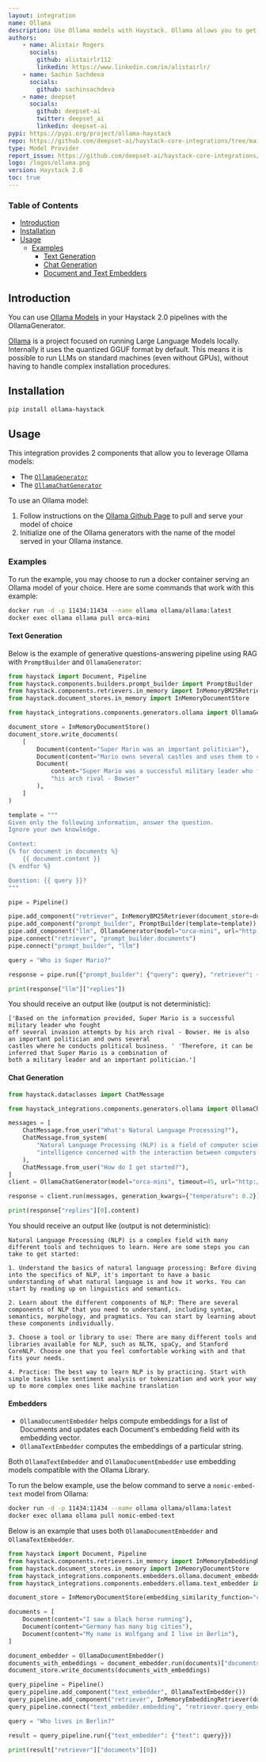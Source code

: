```yaml
---
layout: integration
name: Ollama
description: Use Ollama models with Haystack. Ollama allows you to get up and running with large language models, locally. 
authors:
    - name: Alistair Rogers
      socials:
        github: alistairlr112
        linkedin: https://www.linkedin.com/in/alistairlr/
    - name: Sachin Sachdeva
      socials:
        github: sachinsachdeva
    - name: deepset
      socials:
        github: deepset-ai
        twitter: deepset_ai
        linkedin: deepset-ai
pypi: https://pypi.org/project/ollama-haystack
repo: https://github.com/deepset-ai/haystack-core-integrations/tree/main/integrations/ollama
type: Model Provider
report_issue: https://github.com/deepset-ai/haystack-core-integrations/issues
logo: /logos/ollama.png
version: Haystack 2.0
toc: true
---
```


### Table of Contents

- [Introduction](#introduction)
- [Installation](#installation)
- [Usage](#usage)
  - [Examples](#examples)
    - [Text Generation](#text-generation)
    - [Chat Generation](#chat-generation)
    - [Document and Text Embedders](#embedders)

## Introduction

You can use [Ollama Models](https://ollama.ai/library) in your Haystack 2.0 pipelines with the OllamaGenerator.

[Ollama](https://ollama.ai/) is a project focused on running Large Language Models locally. Internally it uses the quantized GGUF format by default. This means it is possible to run LLMs on standard machines (even without GPUs), without having to handle complex installation procedures.

## Installation

```bash
pip install ollama-haystack
```

## Usage

This integration provides 2 components that allow you to leverage Ollama models:
- The [`OllamaGenerator`](https://docs.haystack.deepset.ai/docs/ollamagenerator)
- The [`OllamaChatGenerator`](https://docs.haystack.deepset.ai/docs/ollamachatgenerator)

To use an Ollama model:

1. Follow instructions on the [Ollama Github Page](https://github.com/jmorganca/ollama) to pull and serve your model of choice 
2. Initialize one of the Ollama generators with the name of the model served in your Ollama instance. 


### Examples
To run the example, you may choose to run a docker container serving an Ollama model of your choice. 
Here are some commands that work with this example:

```bash
docker run -d -p 11434:11434 --name ollama ollama/ollama:latest
docker exec ollama ollama pull orca-mini
```

#### Text Generation

Below is the example of generative questions-answering pipeline using RAG with `PromptBuilder` and  `OllamaGenerator`:

```python
from haystack import Document, Pipeline
from haystack.components.builders.prompt_builder import PromptBuilder
from haystack.components.retrievers.in_memory import InMemoryBM25Retriever
from haystack.document_stores.in_memory import InMemoryDocumentStore

from haystack_integrations.components.generators.ollama import OllamaGenerator

document_store = InMemoryDocumentStore()
document_store.write_documents(
    [
        Document(content="Super Mario was an important politician"),
        Document(content="Mario owns several castles and uses them to conduct important political business"),
        Document(
            content="Super Mario was a successful military leader who fought off several invasion attempts by "
            "his arch rival - Bowser"
        ),
    ]
)

template = """
Given only the following information, answer the question.
Ignore your own knowledge.

Context:
{% for document in documents %}
    {{ document.content }}
{% endfor %}

Question: {{ query }}?
"""

pipe = Pipeline()

pipe.add_component("retriever", InMemoryBM25Retriever(document_store=document_store))
pipe.add_component("prompt_builder", PromptBuilder(template=template))
pipe.add_component("llm", OllamaGenerator(model="orca-mini", url="http://localhost:11434"))
pipe.connect("retriever", "prompt_builder.documents")
pipe.connect("prompt_builder", "llm")

query = "Who is Super Mario?"

response = pipe.run({"prompt_builder": {"query": query}, "retriever": {"query": query}})

print(response["llm"]["replies"])
```
You should receive an output like (output is not deterministic):
```
['Based on the information provided, Super Mario is a successful military leader who fought
off several invasion attempts by his arch rival - Bowser. He is also an important politician and owns several
castles where he conducts political business. ' 'Therefore, it can be inferred that Super Mario is a combination of
both a military leader and an important politician.']
```

#### Chat Generation

```python
from haystack.dataclasses import ChatMessage

from haystack_integrations.components.generators.ollama import OllamaChatGenerator

messages = [
    ChatMessage.from_user("What's Natural Language Processing?"),
    ChatMessage.from_system(
        "Natural Language Processing (NLP) is a field of computer science and artificial "
        "intelligence concerned with the interaction between computers and human language"
    ),
    ChatMessage.from_user("How do I get started?"),
]
client = OllamaChatGenerator(model="orca-mini", timeout=45, url="http://localhost:11434")

response = client.run(messages, generation_kwargs={"temperature": 0.2})

print(response["replies"][0].content)

```
You should receive an output like (output is not deterministic):

```
Natural Language Processing (NLP) is a complex field with many different tools and techniques to learn. Here are some steps you can take to get started:

1. Understand the basics of natural language processing: Before diving into the specifics of NLP, it's important to have a basic understanding of what natural language is and how it works. You can start by reading up on linguistics and semantics.

2. Learn about the different components of NLP: There are several components of NLP that you need to understand, including syntax, semantics, morphology, and pragmatics. You can start by learning about these components individually.

3. Choose a tool or library to use: There are many different tools and libraries available for NLP, such as NLTK, spaCy, and Stanford CoreNLP. Choose one that you feel comfortable working with and that fits your needs.

4. Practice: The best way to learn NLP is by practicing. Start with simple tasks like sentiment analysis or tokenization and work your way up to more complex ones like machine translation

```
#### Embedders

- `OllamaDocumentEmbedder` helps compute embeddings for a list of Documents and updates each Document's embedding field with its embedding vector.
- `OllamaTextEmbedder` computes the embeddings of a particular string.

Both `OllamaTextEmbedder` and `OllamaDocumentEmbedder` use embedding models compatible with the Ollama Library.

To run the below example, use the below command to serve a `nomic-embed-text` model from Ollama:

```bash
docker run -d -p 11434:11434 --name ollama ollama/ollama:latest
docker exec ollama ollama pull nomic-embed-text
```

Below is an example that uses both `OllamaDocumentEmbedder` and `OllamaTextEmbedder`.
```python
from haystack import Document, Pipeline
from haystack.components.retrievers.in_memory import InMemoryEmbeddingRetriever
from haystack.document_stores.in_memory import InMemoryDocumentStore
from haystack_integrations.components.embedders.ollama.document_embedder import OllamaDocumentEmbedder
from haystack_integrations.components.embedders.ollama.text_embedder import OllamaTextEmbedder

document_store = InMemoryDocumentStore(embedding_similarity_function="cosine")

documents = [
    Document(content="I saw a black horse running"),
    Document(content="Germany has many big cities"),
    Document(content="My name is Wolfgang and I live in Berlin"),
]

document_embedder = OllamaDocumentEmbedder()
documents_with_embeddings = document_embedder.run(documents)["documents"]
document_store.write_documents(documents_with_embeddings)

query_pipeline = Pipeline()
query_pipeline.add_component("text_embedder", OllamaTextEmbedder())
query_pipeline.add_component("retriever", InMemoryEmbeddingRetriever(document_store=document_store))
query_pipeline.connect("text_embedder.embedding", "retriever.query_embedding")

query = "Who lives in Berlin?"

result = query_pipeline.run({"text_embedder": {"text": query}})

print(result["retriever"]["documents"][0])
```
